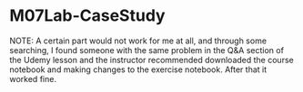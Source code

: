 # M07Lab-CaseStudy

NOTE: A certain part would not work for me at all, and through some searching, I found someone with the same problem in the Q&A section
of the Udemy lesson and the instructor recommended downloaded the course notebook and making changes to the exercise notebook. After that it
worked fine.
